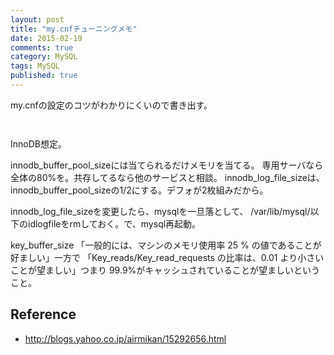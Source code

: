 ```yaml
---
layout: post
title: "my.cnfチューニングメモ"
date: 2015-02-19
comments: true
category: MySQL
tags: MySQL
published: true
---
```


my.cnfの設定のコツがわかりにくいので書き出す。


```


```

InnoDB想定。

innodb_buffer_pool_sizeには当てられるだけメモリを当てる。
専用サーバなら全体の80%を。共存してるなら他のサービスと相談。
innodb_log_file_sizeは、innodb_buffer_pool_sizeの1/2にする。デフォが2枚組みだから。

innodb_log_file_sizeを変更したら、mysqlを一旦落として、
/var/lib/mysql/以下のidlogfileをrmしておく。で、mysql再起動。

key_buffer_size
「一般的には、マシンのメモリ使用率 25 % の値であることが好ましい」一方で
「Key_reads/Key_read_requests の比率は、0.01 より小さいことが望ましい」つまり
99.9%がキャッシュされていることが望ましいということ。

## Reference

- <http://blogs.yahoo.co.jp/airmikan/15292656.html>